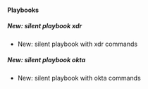 
#### Playbooks

##### New: silent playbook xdr

- New: silent playbook with xdr commands

##### New: silent playbook okta

- New: silent playbook with okta commands


